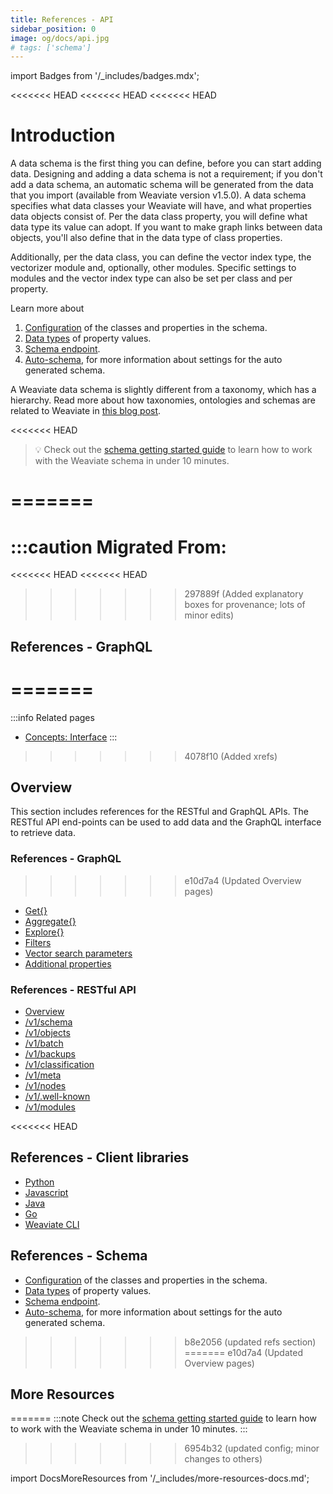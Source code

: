 ```yaml
---
title: References - API
sidebar_position: 0
image: og/docs/api.jpg
# tags: ['schema']
---
```

import Badges from '/_includes/badges.mdx';

<Badges/>

<<<<<<< HEAD
<<<<<<< HEAD
<<<<<<< HEAD
# Introduction

A data schema is the first thing you can define, before you can start adding data. Designing and adding a data schema is not a requirement; if you don't add a data schema, an automatic schema will be generated from the data that you import (available from Weaviate version v1.5.0). A data schema specifies what data classes your Weaviate will have, and what properties data objects consist of. Per the data class property, you will define what data type its value can adopt. If you want to make graph links between data objects, you'll also define that in the data type of class properties.

Additionally, per the data class, you can define the vector index type, the vectorizer module and, optionally, other modules. Specific settings to modules and the vector index type can also be set per class and per property. 

Learn more about 
1. [Configuration](./schema-configuration.md) of the classes and properties in the schema.
2. [Data types](./datatypes.md) of property values.
3. [Schema endpoint](../references/rest/schema.md).
4. [Auto-schema](./schema-configuration.md#auto-schema), for more information about settings for the auto generated schema.

A Weaviate data schema is slightly different from a taxonomy, which has a hierarchy. Read more about how taxonomies, ontologies and schemas are related to Weaviate in [this blog post](https://medium.com/semi-technologies/taxonomies-ontologies-and-schemas-how-do-they-relate-to-weaviate-9f76739fc695).

<<<<<<< HEAD
> 💡 Check out the [schema getting started guide](/docs/weaviate/getting-started/schema.md) to learn how to work with the Weaviate schema in under 10 minutes.

=======
=======
<!-- TODO: Refine layout for presentation -->
:::caution Migrated From:
=======
<!-- :::caution Migrated From:
>>>>>>> 6a0ac70 (Comment out notes re correlation to old site)
- `GraphQL`
- `RESTful API`
::: -->

<<<<<<< HEAD
<<<<<<< HEAD
>>>>>>> 297889f (Added explanatory boxes for provenance; lots of minor edits)
## References - GraphQL
=======
=======
:::info Related pages
- [Concepts: Interface](../concepts/interface.md)
:::

>>>>>>> 4078f10 (Added xrefs)
## Overview

This section includes references for the RESTful and GraphQL APIs. The RESTful API end-points can be used to add data and the GraphQL interface to retrieve data.

### References - GraphQL
>>>>>>> e10d7a4 (Updated Overview pages)
- [Get{}](./graphql/get.md)
- [Aggregate{}](./graphql/aggregate.md)
- [Explore{}](./graphql/explore.md)
- [Filters](./graphql/filters.md)
- [Vector search parameters](./graphql/vector-search-parameters.md)
- [Additional properties](./graphql/additional-properties.md)

### References - RESTful API
- [Overview](./rest/index.md)
- [/v1/schema](./rest/schema.md)
- [/v1/objects](./rest/objects.md)
- [/v1/batch](./rest/batch.md)
- [/v1/backups](./rest/backups.md)
- [/v1/classification](./rest/classification.md)
- [/v1/meta](./rest/meta.md)
- [/v1/nodes](./rest/nodes.md)
- [/v1/.well-known](./rest/well-known.md)
- [/v1/modules](./rest/modules.md)

<<<<<<< HEAD
## References - Client libraries
- [Python](./client-libraries/python.md)
- [Javascript](./client-libraries/javascript.md)
- [Java](./client-libraries/java.md)
- [Go](./client-libraries/go.md)
- [Weaviate CLI](./client-libraries/cli.md)

## References - Schema
- [Configuration](./schema-configuration.md) of the classes and properties in the schema.
- [Data types](./datatypes.md) of property values.
- [Schema endpoint](../references/rest/schema.md).
- [Auto-schema](./schema-configuration.md#auto-schema), for more information about settings for the auto generated schema.
>>>>>>> b8e2056 (updated refs section)
=======
>>>>>>> e10d7a4 (Updated Overview pages)
## More Resources
=======
:::note
Check out the [schema getting started guide](/developers/weaviate/current/getting-started/schema.html) to learn how to work with the Weaviate schema in under 10 minutes.
:::
>>>>>>> 6954b32 (updated config; minor changes to others)

import DocsMoreResources from '/_includes/more-resources-docs.md';

<DocsMoreResources />
